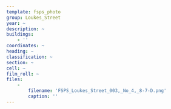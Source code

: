```yaml
---
template: fsps_photo
group: Loukes_Street
year: ~
description: ~
buildings:
    - ''
coordinates: ~
heading: ~
classification: ~
section: ~
cell: ~
film_roll: ~
files:
    -
        filename: 'FSPS_Loukes_Street_003,_No_4,_8-7-D.png'
        caption: ''
---
```

